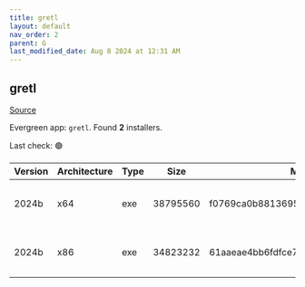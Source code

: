 ```yaml
---
title: gretl
layout: default
nav_order: 2
parent: G
last_modified_date: Aug 8 2024 at 12:31 AM
---
```


## gretl

[Source](http://gretl.sourceforge.net/)

Evergreen app: `gretl`. Found **2** installers.

Last check: 🟢

| Version | Architecture | Type | Size     | Md5                              | URI                                                                                                                                                              |
| ------- | ------------ | ---- | -------- | -------------------------------- | ---------------------------------------------------------------------------------------------------------------------------------------------------------------- |
| 2024b   | x64          | exe  | 38795560 | f0769ca0b881369517b5d10046d08a45 | [https://psychz.dl.sourceforge.net/project/gretl/gretl/2024b/gretl-2024b-64.exe](https://psychz.dl.sourceforge.net/project/gretl/gretl/2024b/gretl-2024b-64.exe) |
| 2024b   | x86          | exe  | 34823232 | 61aaeae4bb6fdfce7169e6bb708c654e | [https://psychz.dl.sourceforge.net/project/gretl/gretl/2024b/gretl-2024b-32.exe](https://psychz.dl.sourceforge.net/project/gretl/gretl/2024b/gretl-2024b-32.exe) |
